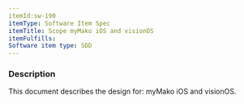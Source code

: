 ```yaml
---
itemId:sw-190
itemType: Software Item Spec
itemTitle: Scope myMako iOS and visionOS
itemFulfills: 
Software item type: SDD
---
```

### Description
This document describes the design for: myMako iOS and visionOS.